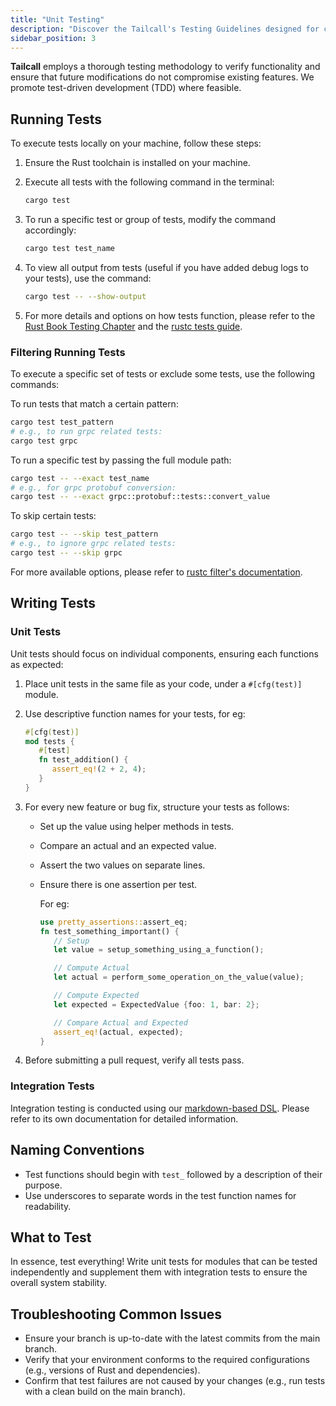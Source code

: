 ```yaml
---
title: "Unit Testing"
description: "Discover the Tailcall's Testing Guidelines designed for contributors. This guide covers our testing approach, how to run and write tests, and tips for troubleshooting. It's a straightforward resource for developers at any level aiming to contribute effectively and maintain high-quality code in Tailcall"
sidebar_position: 3
---
```


**Tailcall** employs a thorough testing methodology to verify functionality and ensure that future modifications do not compromise existing features. We promote test-driven development (TDD) where feasible.

## Running Tests

To execute tests locally on your machine, follow these steps:

1. Ensure the Rust toolchain is installed on your machine.

2. Execute all tests with the following command in the terminal:

   ```sh
   cargo test
   ```

3. To run a specific test or group of tests, modify the command accordingly:

   ```sh
   cargo test test_name
   ```

4. To view all output from tests (useful if you have added debug logs to your tests), use the command:

   ```sh
   cargo test -- --show-output
   ```

5. For more details and options on how tests function, please refer to the [Rust Book Testing Chapter](https://doc.rust-lang.org/book/ch11-00-testing.html) and the [rustc tests guide](https://doc.rust-lang.org/rustc/tests/index.html).

### Filtering Running Tests

To execute a specific set of tests or exclude some tests, use the following commands:

To run tests that match a certain pattern:

```sh
cargo test test_pattern
# e.g., to run grpc related tests:
cargo test grpc
```

To run a specific test by passing the full module path:

```sh
cargo test -- --exact test_name
# e.g., for grpc protobuf conversion:
cargo test -- --exact grpc::protobuf::tests::convert_value
```

To skip certain tests:

```sh
cargo test -- --skip test_pattern
# e.g., to ignore grpc related tests:
cargo test -- --skip grpc
```

For more available options, please refer to [rustc filter's documentation](https://doc.rust-lang.org/rustc/tests/index.html#filters).

## Writing Tests

### Unit Tests

Unit tests should focus on individual components, ensuring each functions as expected:

1. Place unit tests in the same file as your code, under a `#[cfg(test)]` module.
2. Use descriptive function names for your tests, for eg:

   ```rust
   #[cfg(test)]
   mod tests {
      #[test]
      fn test_addition() {
         assert_eq!(2 + 2, 4);
      }
   }
   ```

3. For every new feature or bug fix, structure your tests as follows:

   - Set up the value using helper methods in tests.
   - Compare an actual and an expected value.
   - Assert the two values on separate lines.
   - Ensure there is one assertion per test.

     For eg:

     ```rust
     use pretty_assertions::assert_eq;
     fn test_something_important() {
        // Setup
        let value = setup_something_using_a_function();

        // Compute Actual
        let actual = perform_some_operation_on_the_value(value);

        // Compute Expected
        let expected = ExpectedValue {foo: 1, bar: 2};

        // Compare Actual and Expected
        assert_eq!(actual, expected);
     }
     ```

4. Before submitting a pull request, verify all tests pass.

### Integration Tests

Integration testing is conducted using our [markdown-based DSL](./integration-testing.mdx). Please refer to its own documentation for detailed information.

## Naming Conventions

- Test functions should begin with `test_` followed by a description of their purpose.
- Use underscores to separate words in the test function names for readability.

## What to Test

In essence, test everything! Write unit tests for modules that can be tested independently and supplement them with integration tests to ensure the overall system stability.

## Troubleshooting Common Issues

- Ensure your branch is up-to-date with the latest commits from the main branch.
- Verify that your environment conforms to the required configurations (e.g., versions of Rust and dependencies).
- Confirm that test failures are not caused by your changes (e.g., run tests with a clean build on the main branch).
